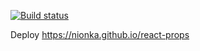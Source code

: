 [![Build status](https://ci.appveyor.com/api/projects/status/cb6v3ujqb22j0p8m?svg=true)](https://ci.appveyor.com/project/nionka/react-props)

Deploy https://nionka.github.io/react-props
